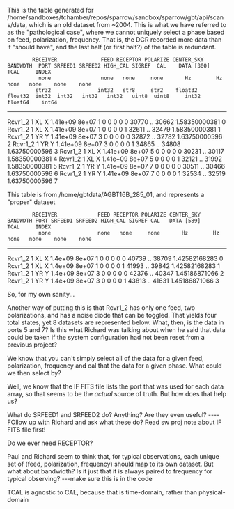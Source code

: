 This is the table generated for /home/sandboxes/tchamber/repos/sparrow/sandbox/sparrow/gbt/api/scans/data, which is an old dataset from ~2004.
This is what we have referred to as the "pathological case", where we cannot uniquely select a phase based on feed, polarization, frequency.
That is, the DCR recorded more data than it "should have", and the last half (or first half?) of the table is redundant.

            RECEIVER              FEED RECEPTOR POLARIZE CENTER_SKY BANDWDTH  PORT SRFEED1 SRFEED2 HIGH_CAL SIGREF  CAL    DATA [300]        TCAL     INDEX
              none                none   none     none       Hz        Hz     none   none    none    none
             str32               int32   str8     str2    float32   float32  int32  int32   int32   int32   uint8  uint8     int32         float64    int64
-------------------------------- ----- -------- -------- ---------- -------- ----- ------- ------- -------- ------ ----- -------------- ------------- -----
Rcvr1_2                              1 XL             X    1.41e+09    8e+07     1       0       0        0      0     0 30770 .. 30662 1.58350000381     0
Rcvr1_2                              1 XL             X    1.41e+09    8e+07     1       0       0        0      0     1 32611 .. 32479 1.58350000381     1
Rcvr1_2                              1 YR             Y    1.41e+09    8e+07     3       0       0        0      0     0 32872 .. 32782 1.63750000596     2
Rcvr1_2                              1 YR             Y    1.41e+09    8e+07     3       0       0        0      0     1 34865 .. 34808 1.63750000596     3
Rcvr1_2                              1 XL             X    1.41e+09    8e+07     5       0       0        0      0     0 30231 .. 30117 1.58350000381     4
Rcvr1_2                              1 XL             X    1.41e+09    8e+07     5       0       0        0      0     1 32121 .. 31992 1.58350000381     5
Rcvr1_2                              1 YR             Y    1.41e+09    8e+07     7       0       0        0      0     0 30511 .. 30466 1.63750000596     6
Rcvr1_2                              1 YR             Y    1.41e+09    8e+07     7       0       0        0      0     1 32534 .. 32519 1.63750000596     7


This table is from /home/gbtdata/AGBT16B_285_01, and represents a "proper" dataset

            RECEIVER             FEED RECEPTOR POLARIZE CENTER_SKY BANDWDTH PORT SRFEED1 SRFEED2 HIGH_CAL SIGREF CAL   DATA [589]        TCAL     INDEX
              none               none   none     none       Hz        Hz    none   none    none    none                                                
-------------------------------- ---- -------- -------- ---------- -------- ---- ------- ------- -------- ------ --- -------------- ------------- -----
Rcvr1_2                             1 XL             X     1.4e+09    8e+07    1       0       0        0      0   0 40739 .. 38709 1.42582168283     0
Rcvr1_2                             1 XL             X     1.4e+09    8e+07    1       0       0        0      0   1 41993 .. 39842 1.42582168283     1
Rcvr1_2                             1 YR             Y     1.4e+09    8e+07    3       0       0        0      0   0 42376 .. 40347 1.45186871066     2
Rcvr1_2                             1 YR             Y     1.4e+09    8e+07    3       0       0        0      0   1 43813 .. 41631 1.45186871066     3


So, for my own sanity...

Another way of putting this is that Rcvr1_2 has only one feed, two polarizations, and has a noise diode that can be toggled. That yields four total states, yet 8
datasets are represented below. What, then, is the data in ports 5 and 7? Is this what Richard was talking about when he said that data could be taken if the system configuration
had not been reset from a previous project?

We know that you can't simply select all of the data for a given feed, polarization, frequency and cal that the data for a given phase. What could we then select by?

Well, we know that the IF FITS file lists the port that was used for each data array, so that seems to be the _actual_ source of truth. But how does that help us?

What do SRFEED1 and SRFEED2 do? Anything? Are they even useful?
----FOllow up with Richard and ask what these do? Read sw proj note about IF FITS file first!

Do we ever need RECEPTOR?

Paul and Richard seem to think that, for typical observations, each unique set of (feed, polarization, frequency) should map to its own dataset.
But what about bandwidth? Is it just that it is always paired to frequency for typical observing?
---make sure this is in the code

TCAL is agnostic to CAL, because that is time-domain, rather than physical-domain 

